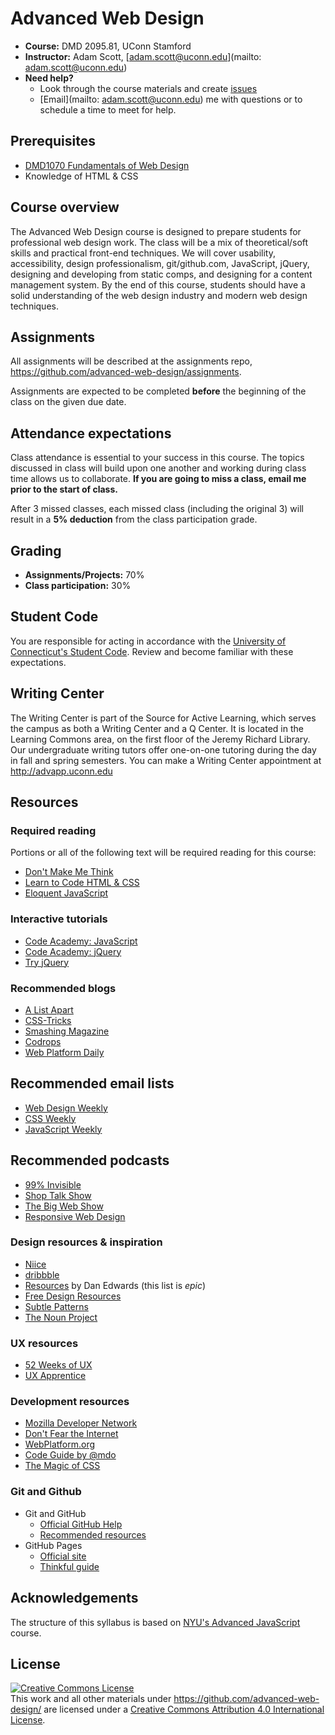 # Advanced Web Design

- **Course:** DMD 2095.81, UConn Stamford
- **Instructor:** Adam Scott, [adam.scott@uconn.edu](mailto: adam.scott@uconn.edu)
- **Need help?**
	- Look through the course materials and create [issues](https://github.com/advanced-web-design/syllabus/issues)
	- [Email](mailto: adam.scott@uconn.edu) me with questions or to schedule a time to meet for help.

## Prerequisites

- [DMD1070 Fundamentals of Web Design](http://dmd1070.github.io/)
- Knowledge of HTML & CSS

## Course overview

The Advanced Web Design course is designed to prepare students for professional web design work. The class will be a mix of theoretical/soft skills and practical front-end techniques. We will cover usability, accessibility, design professionalism, git/github.com, JavaScript, jQuery, designing and developing from static comps, and designing for a content management system. By the end of this course, students should have a solid understanding of the web design industry and modern web design techniques.  

## Assignments

All assignments will be described at the assignments repo, <https://github.com/advanced-web-design/assignments>.

Assignments are expected to be completed **before** the beginning of the class on the given due date.

## Attendance expectations

Class attendance is essential to your success in this course. The topics discussed in class will build upon one another and working during class time allows us to collaborate. **If you are going to miss a class, email me prior to the start of class.**

After 3 missed classes, each missed class (including the original 3) will result in a **5% deduction** from the class participation grade.

## Grading

- **Assignments/Projects:** 70%
- **Class participation:** 30%

## Student Code

You are responsible for acting in accordance with the [University of Connecticut's Student Code](http://community.uconn.edu/the-student-code-preamble/). Review and become familiar with these expectations.

## Writing Center

The Writing Center is part of the Source for Active Learning, which serves the campus as both a Writing Center and a Q Center. It is located in the Learning Commons area, on the first floor of the Jeremy Richard Library. Our undergraduate writing tutors offer one-on-one tutoring during the day in fall and spring semesters. You can make a Writing Center appointment at <http://advapp.uconn.edu>

## Resources

### Required reading

Portions or all of the following text will be required reading for this course:

- [Don't Make Me Think](http://www.amazon.com/dp/0321965515/)
- [Learn to Code HTML & CSS](http://learn.shayhowe.com/html-css/)
- [Eloquent JavaScript](http://eloquentjavascript.net/)

### Interactive tutorials

- [Code Academy: JavaScript](http://www.codecademy.com/en/tracks/javascript)
- [Code Academy: jQuery](http://www.codecademy.com/en/tracks/jquery)
- [Try jQuery](http://try.jquery.com/)

### Recommended blogs

- [A List Apart](http://alistapart.com/)
- [CSS-Tricks](http://css-tricks.com/)
- [Smashing Magazine](http://www.smashingmagazine.com/)
- [Codrops](http://tympanus.net/codrops/)
- [Web Platform Daily](http://webplatformdaily.org/)

## Recommended email lists

- [Web Design Weekly](http://web-design-weekly.com/)
- [CSS Weekly](http://css-weekly.com/)
- [JavaScript Weekly](http://javascriptweekly.com/)

## Recommended podcasts

- [99% Invisible](http://99percentinvisible.org/)
- [Shop Talk Show](http://shoptalkshow.com/)
- [The Big Web Show](http://5by5.tv/bigwebshow)
- [Responsive Web Design](http://responsivewebdesign.com/podcast/)

### Design resources & inspiration

- [Niice](https://niice.co/)
- [dribbble](https://dribbble.com/)
- [Resources](https://medium.com/@de/resources-799d16952a56) by Dan Edwards (this list is *epic*)
- [Free Design Resources](https://medium.com/@ingojoseph/free-design-resources-187bb30cc762)
- [Subtle Patterns](http://subtlepatterns.com/)
- [The Noun Project](http://thenounproject.com/)

### UX resources

- [52 Weeks of UX](http://52weeksofux.com/)
- [UX Apprentice](http://www.uxapprentice.com/)

### Development resources

- [Mozilla Developer Network](https://developer.mozilla.org/en-US/)
- [Don't Fear the Internet](http://www.dontfeartheinternet.com/)
- [WebPlatform.org](http://www.webplatform.org/)
- [Code Guide by @mdo](http://codeguide.co/)
- [The Magic of CSS](http://adamschwartz.co/magic-of-css/)

### Git and Github
- Git and GitHub
    - [Official GitHub Help](https://help.github.com/)
    - [Recommended resources](https://help.github.com/articles/what-are-other-good-resources-for-learning-git-and-github)
- GitHub Pages
    - [Official site](http://pages.github.com/)
    - [Thinkful guide](http://www.thinkful.com/learn/a-guide-to-using-github-pages/)

## Acknowledgements

The structure of this syllabus is based on [NYU's Advanced JavaScript](https://github.com/advanced-js/syllabus#course-outline) course.

## License

<a rel="license" href="http://creativecommons.org/licenses/by/4.0/"><img alt="Creative Commons License" style="border-width:0" src="https://i.creativecommons.org/l/by/4.0/88x31.png" /></a><br />This <span xmlns:dct="http://purl.org/dc/terms/" href="http://purl.org/dc/dcmitype/Text" rel="dct:type">work</span> and all other materials under https://github.com/advanced-web-design/ are licensed under a <a rel="license" href="http://creativecommons.org/licenses/by/4.0/">Creative Commons Attribution 4.0 International License</a>.

